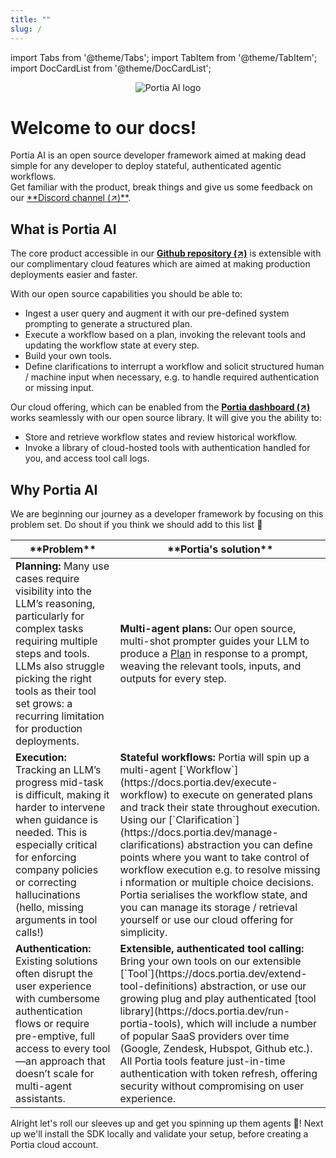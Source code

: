 ```yaml
---
title: ""
slug: /
---
```


import Tabs from '@theme/Tabs';
import TabItem from '@theme/TabItem';
import DocCardList from '@theme/DocCardList';

<p align="center">
    <img src="/img/Logo_Portia_Symbol_Black.png" alt="Portia AI logo" style={{width: "200px"}}/>
</p>

<h1>Welcome to our docs!</h1>
Portia AI is an open source developer framework aimed at making dead simple for any developer to deploy stateful, authenticated agentic workflows.
<br/>Get familiar with the product, break things and give us some feedback on our <a href="https://discord.gg/DvAJz9ffaR" target="_blank">**Discord channel (↗)**</a>.<br/>

## What is Portia AI
The core product accessible in our <a href="https://github.com/portiaAI/portia-sdk-python" target="_blank">**Github repository (↗)**</a> 
is extensible with our complimentary cloud features which are aimed at making production deployments easier and faster.

With our open source capabilities you should be able to:
- Ingest a user query and augment it with our pre-defined system prompting to generate a structured plan.
- Execute a workflow based on a plan, invoking the relevant tools and updating the workflow state at every step.
- Build your own tools.
- Define clarifications to interrupt a workflow and solicit structured human / machine input when necessary, e.g. to handle required authentication or missing input.

Our cloud offering, which can be enabled from the <a href="https://github.com/portiaAI/portia-sdk-python" target="_blank">**Portia dashboard (↗)**</a> 
works seamlessly with our open source library. It will give you the ability to:
- Store and retrieve workflow states and review historical workflow.
- Invoke a library of cloud-hosted tools with authentication handled for you, and access tool call logs.

## Why Portia AI
We are beginning our journey as a developer framework by focusing on this problem set. Do shout if you think we should add to this list :pray:

<table style={{ width: "100%", borderCollapse: "collapse" }}>
  <thead>
    <tr>
      <th style={{ width: "50%", verticalAlign: "top", padding: "8px", fontSize: "16px" }}>**Problem**</th>
      <th style={{ width: "50%", verticalAlign: "top", padding: "8px", fontSize: "16px" }}>**Portia's solution**</th>
    </tr>
  </thead>
  <tbody>
    <tr>
      <td style={{ width: "50%", verticalAlign: "top", padding: "8px" }}>
        <strong>Planning:</strong> Many use cases require visibility into the LLM’s reasoning, 
        particularly for complex tasks requiring multiple steps and tools. 
        LLMs also struggle picking the right tools as their tool set grows: 
        a recurring limitation for production deployments.
      </td>
      <td style={{ width: "50%", verticalAlign: "top", padding: "8px" }}>
        <strong>Multi-agent plans:</strong> Our open source, multi-shot prompter guides your LLM to 
        produce a <a href="https://docs.portia.dev/generate-plan">Plan</a> in response to a prompt, 
        weaving the relevant tools, inputs, and outputs for every step.
      </td>
    </tr>
    <tr>
      <td style={{ width: "50%", verticalAlign: "top", padding: "8px" }}>
        <strong>Execution:</strong> Tracking an LLM’s progress mid-task is difficult, making it 
        harder to intervene when guidance is needed. This is especially critical for enforcing 
        company policies or correcting hallucinations (hello, missing arguments in tool calls!)
      </td>
      <td style={{ width: "50%", verticalAlign: "top", padding: "8px" }}>
        <strong>Stateful workflows:</strong> Portia will spin up a multi-agent 
        [`Workflow`](https://docs.portia.dev/execute-workflow) to execute on generated plans and 
        track their state throughout execution. Using our 
        [`Clarification`](https://docs.portia.dev/manage-clarifications) abstraction you can 
        define points where you want to take control of workflow execution e.g. to resolve missing i
        nformation or multiple choice decisions. Portia serialises the workflow state, and you can 
        manage its storage / retrieval yourself or use our cloud offering for simplicity.
      </td>
    </tr>
    <tr>
      <td style={{ width: "50%", verticalAlign: "top", padding: "8px" }}>
        <strong>Authentication:</strong> Existing solutions often disrupt the user experience 
        with cumbersome authentication flows or require pre-emptive, full access to every tool—an 
        approach that doesn’t scale for multi-agent assistants. 
      </td>
      <td style={{ width: "50%", verticalAlign: "top", padding: "8px" }}>
        <strong>Extensible, authenticated tool calling:</strong> Bring your own tools on our 
        extensible [`Tool`](https://docs.portia.dev/extend-tool-definitions) abstraction, or use 
        our growing plug and play authenticated 
        [tool library](https://docs.portia.dev/run-portia-tools), which will include a number of 
        popular SaaS providers over time (Google, Zendesk, Hubspot, Github etc.). All Portia tools 
        feature just-in-time authentication with token refresh, offering security without 
        compromising on user experience.
      </td>
    </tr>
  </tbody>
</table>

Alright let's roll our sleeves up and get you spinning up them agents :robot:! Next up we'll install 
the SDK locally and validate your setup, before creating a Portia cloud account.

<DocCardList />